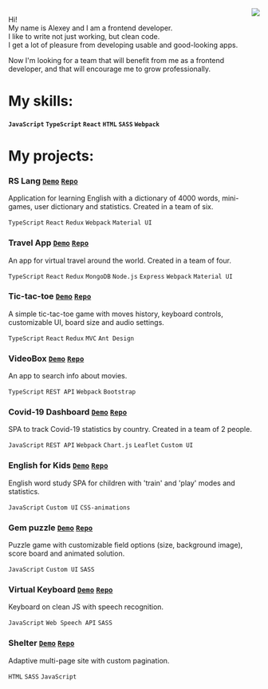 <a href="https://github.com/anuraghazra/github-readme-stats">
  <img align="right" src="https://github-readme-stats.vercel.app/api?username=alexeyteterin&hide=stars,issues,contribs&show_icons=true&theme=slateorange&include_all_commits=true&hide_rank=true" />
</a>

Hi!  
My name is Alexey and I am a frontend developer.  
I like to write not just working, but clean code.  
I get a lot of pleasure from developing usable and good-looking apps.  

Now I'm looking for a team that will benefit from me as a frontend developer, and that will encourage me to grow professionally.

# My skills:

#### `JavaScript` `TypeScript` `React` `HTML` `SASS` `Webpack`

# My projects:

### RS Lang **[`Demo`](https://rslang-team2-lbratkovskaya.netlify.app/)** **[`Repo`](https://github.com/lbratkovskaya/rslang/pull/49)**  

Application for learning English with a dictionary of 4000 words, mini-games, user dictionary and statistics. Created in a team of six.

`TypeScript` `React` `Redux` `Webpack` `Material UI`

### Travel App **[`Demo`](https://lbratkovskaya-travel-app.netlify.app/#/)** **[`Repo`](https://github.com/lbratkovskaya/travel-app/pull/32)**  

An app for virtual travel around the world. Сreated in a team of four.

`TypeScript` `React` `Redux` `MongoDB` `Node.js` `Express` `Webpack` `Material UI`

### Tic-tac-toe **[`Demo`](https://teterin-tic-tac-toe.netlify.app/)** **[`Repo`](https://github.com/AlexeyTeterin/react-game)**  

A simple tic-tac-toe game with moves history, keyboard controls, customizable UI, board size and audio settings.  

`TypeScript` `React` `Redux` `MVC` `Ant Design`

### VideoBox **[`Demo`](https://videobox.netlify.app/)** **[`Repo`](https://github.com/AlexeyTeterin/rsclone/tree/develop)**  

An app to search info about movies.

`TypeScript` `REST API` `Webpack` `Bootstrap`

### Covid-19 Dashboard [`Demo`](https://alexeyteterin-covid-dashboard.netlify.app/) [`Repo`](https://github.com/AlexeyTeterin/covid-dashboard/tree/develop)  

SPA to track Covid-19 statistics by country. Сreated in a team of 2 people.

`JavaScript` `REST API` `Webpack` `Chart.js` `Leaflet` `Custom UI`


### English for Kids **[`Demo`](https://teterin-english-for-kids.netlify.app/)** **[`Repo`](https://github.com/AlexeyTeterin/rsschool-JS2020Q3/tree/english-for-kids)**  

English word study SPA for children with 'train' and 'play' modes and statistics.  

`JavaScript` `Custom UI` `CSS-animations`

### Gem puzzle **[`Demo`](https://alexeyteterin-gem-puzzle.netlify.app/gem-puzzle/)** **[`Repo`](https://github.com/AlexeyTeterin/rsschool-JS2020Q3/tree/gem-puzzle)**  

Puzzle game with customizable field options (size, background image), score board and animated solution.  

`JavaScript` `Custom UI` `SASS`

### Virtual Keyboard **[`Demo`](https://alexeyteterin-keyboard.netlify.app/keyboard/)** **[`Repo`](https://github.com/AlexeyTeterin/rsschool-JS2020Q3/tree/keyboard)**  

Keyboard on clean JS with speech recognition.  

`JavaScript` `Web Speech API` `SASS`

### Shelter **[`Demo`](https://alexeyteterin-shelter.netlify.app/shelter/)** **[`Repo`](https://github.com/AlexeyTeterin/rsschool-JS2020Q3/tree/shelter)**  

Adaptive multi-page site with custom pagination.  

`HTML` `SASS` `JavaScript`
